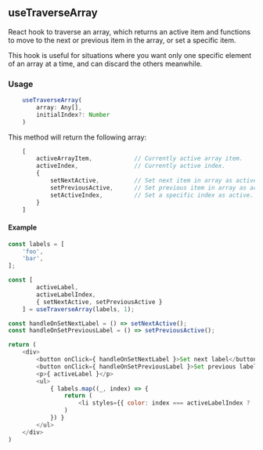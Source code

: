 ## useTraverseArray

React hook to traverse an array, which returns an active item and functions to move to the next or previous item in the array, or set a specific item.

This hook is useful for situations where you want only one specific element of an array at a time, and can discard the others meanwhile.

### Usage

```js
    useTraverseArray(
        array: Any[], 
        initialIndex?: Number
    )
```

This method will return the following array:
```js
    [
        activeArrayItem,            // Currently active array item.
        activeIndex,                // Currently active index.
        {
            setNextActive,          // Set next item in array as active.
            setPreviousActive,      // Set previous item in array as active.
            setActiveIndex,         // Set a specific index as active.
        }
    ]
```

#### Example
```js
const labels = [
    'foo',
    'bar',
];

const [
        activeLabel, 
        activeLabelIndex, 
        { setNextActive, setPreviousActive }
    ] = useTraverseArray(labels, 1);

const handleOnSetNextLabel = () => setNextActive();
const handleOnSetPreviousLabel = () => setPreviousActive();

return (
    <div>
        <button onClick={ handleOnSetNextLabel }>Set next label</button>
        <button onClick={ handleOnSetPreviousLabel }>Set previous label</button>
        <p>{ activeLabel }</p>
        <ul>
            { labels.map((_, index) => {
                return (
                    <li styles={{ color: index === activeLabelIndex ? 'red' : 'blue' }}>{ index }</li>
                )
            }) }
        </ul>
    </div>
)
```